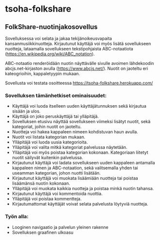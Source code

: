 # tsoha-folkshare

## FolkShare-nuotinjakosovellus

Sovelluksessa voi selata ja jakaa tekijänoikeusvapaita kansanmusiikkinuotteja. Kirjautunut käyttäjä voi myös lisätä sovellukseen nuotteja, lataamalla sovellukseen tekstipohjaista ABC-notaatiota (https://en.wikipedia.org/wiki/ABC_notation).

ABC-notaatio renderöidään nuotin näyttävälle sivulle avoimen lähdekoodin abcjs.net-kirjaston avulla (https://www.abcjs.net/).
Nuotit on jaoteltu eri kateogrioihin, kappaletyypin mukaan. 

Sovellusta voi testata osoitteessa <a href="https://tsoha-folkshare.herokuapp.com/">https://tsoha-folkshare.herokuapp.com/</a>

### Sovelluksen tämänhetkiset ominaisuudet:

- Käyttäjä voi luoda itselleen uuden käyttäjätunnuksen sekä kirjautua sisään ja ulos.
- Käyttäjä on joko peruskäyttäjä tai ylläpitäjä.
- Sovelluksen etusivu näyttää sovellukseen viimeksi lisätyt nuotit, sekä kategoriat, joihin nuotit on jaoteltu.
- Nuotteja voi hakea kappaleen nimeen kohdistuvan haun avulla.
- Nuotit voi listata kategorian mukaan.
- Ylläpitäjä voi luoda uusia kategorioita.
- Ylläpitäjä voi valita mitkä kategoriat palvelussa näytetään.
- Ylläpitäjä voi myös poistaa kategorian kokonaan. Kategoriaan liitetyt nuotit säilyvät kuitenkin palvelussa.
- Kirjautunut käyttäjä voi ladata sovellukseen uuden kappaleen antamalla kappaleen nimen ja ABC-notaation, sekä valitsemalla yhden tai useamman kategorian, johon nuotti lisätään.
- Kirjautunut käyttäjä voi muokata lisäämiään nuotteja tai poistaa lisäämänsä nuotin kokonaan.
- Ylläpitäjä voi muokata kaikkia nuotteja ja poistaa minkä nuotin tahansa.
- Kirjautunut käyttäjä voi kommentoida nuottia.
- Ylläpitäjä voi poistaa kommentteja.
- Kirjautumattomat käyttäjät voivat selata palvelusta löytyviä nuotteja. 


### Työn alla:

- Looginen navigaatio ja palvelun yleinen rakenne 
- Sovelluksen graafinen ulkoasu
